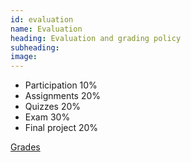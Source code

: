 ```yaml
---
id: evaluation
name: Evaluation
heading: Evaluation and grading policy
subheading: 
image: 
---
```


* Participation 10%
* Assignments 20%
* Quizzes 20%
* Exam 30%
* Final project 20%

[Grades](https://docs.google.com/spreadsheets/d/1aylsnh-AKjtnLSGGEtjOe-3zQ0lVaF2qoY3DzL-2e_c/edit?usp=sharing)